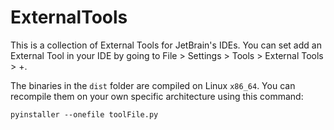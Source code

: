 # ExternalTools
This is a collection of External Tools for JetBrain's IDEs. You can set add an External Tool in your IDE by going to File > Settings > Tools > External Tools > +.

The binaries in the `dist` folder are compiled on Linux `x86_64`. You can recompile them on your own specific architecture using this command:
```console
pyinstaller --onefile toolFile.py
```
